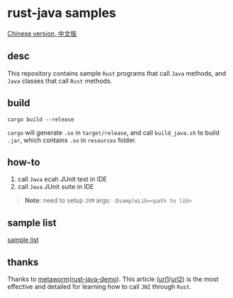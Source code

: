 # rust-java samples

[Chinese version, 中文版](README_cn.md)

## desc

This repository contains sample `Rust` programs that call `Java` methods, and `Java` classes that call `Rust` methods.

## build

```shell
cargo build --release
```

`cargo` will generate `.so` in `target/release`, and call `build_java.sh` to build `.jar`, which contains `.so` in `resources` folder.

## how-to

1. call `Java` ecah JUnit test in IDE
2. call `Java` JUnit suite in IDE

> **Note**: need to setup `JVM` args: `-DsampleLib=<path to lib>`

## sample list

[sample list](doc/sample_list.md)

## thanks

Thanks to [metaworm](https://github.com/metaworm)([rust-java-demo](https://github.com/metaworm/rust-java-demo)). This article ([url1](https://zhuanlan.zhihu.com/p/568062165)/[url2](https://rustcc.cn/article?id=4ca84a67-d972-4460-912e-a297ec5edc0a)) is the most effective and detailed for learning how to call `JNI` through `Rust`.

